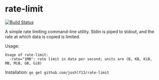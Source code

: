 <!--
Copyright 2014 The Authors. All rights reserved.
Use of this source code is governed by a BSD-style
license that can be found in the LICENSE fil
-->

rate-limit
==========

[![Build Status](https://travis-ci.org/synful/rate-limit.svg)](https://travis-ci.org/synful/rate-limit)

A simple rate limiting command-line utility. Stdin is piped to stdout, and the rate at which data is copied is limited.

Usage:
```
Usage of rate-limit:
  -rate="1MB": rate limit in data per second; units are (B, KB, KiB, MB, MiB, GB, GiB)
```

Installation: `go get github.com/joshlf13/rate-limit`